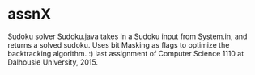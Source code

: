 # assnX
Sudoku solver
Sudoku.java takes in a Sudoku input from System.in, and returns a solved sudoku.
Uses bit Masking as flags to optimize the backtracking algorithm. :)
last assignment of Computer Science 1110 at Dalhousie University, 2015.

